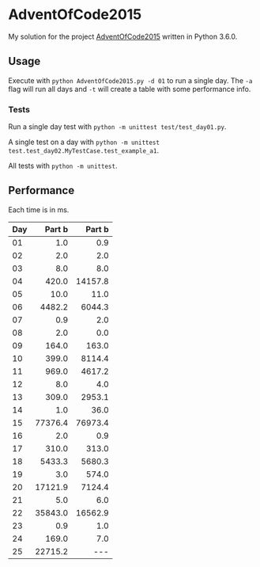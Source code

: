 # AdventOfCode2015
My solution for the project [AdventOfCode2015](http://adventofcode.com/) written in Python 3.6.0.

## Usage
Execute with `python AdventOfCode2015.py -d 01` to run a single day. The `-a` flag will run all days and `-t` will create a table with some performance info.

### Tests
Run a single day test with `python -m unittest test/test_day01.py`.

A single test on a day with `python -m unittest test.test_day02.MyTestCase.test_example_a1`.

All tests with `python -m unittest`.

## Performance

Each time is in ms.

| Day | Part b | Part b |
|-----|-------:|-------:|
|01   |     1.0|     0.9|
|02   |     2.0|     2.0|
|03   |     8.0|     8.0|
|04   |   420.0| 14157.8|
|05   |    10.0|    11.0|
|06   |  4482.2|  6044.3|
|07   |     0.9|     2.0|
|08   |     2.0|     0.0|
|09   |   164.0|   163.0|
|10   |   399.0|  8114.4|
|11   |   969.0|  4617.2|
|12   |     8.0|     4.0|
|13   |   309.0|  2953.1|
|14   |     1.0|    36.0|
|15   | 77376.4| 76973.4|
|16   |     2.0|     0.9|
|17   |   310.0|   313.0|
|18   |  5433.3|  5680.3|
|19   |     3.0|   574.0|
|20   | 17121.9|  7124.4|
|21   |     5.0|     6.0|
|22   | 35843.0| 16562.9|
|23   |     0.9|     1.0|
|24   |   169.0|     7.0|
|25   | 22715.2|     ---|
